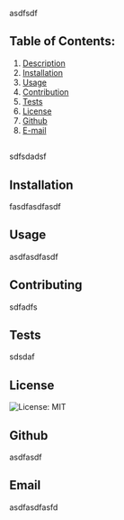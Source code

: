  asdfsdf

## Table of Contents:
1. [Description](#description)
2. [Installation](#install)
3. [Usage](#use)
4. [Contribution](#contribute)
5. [Tests](#test)
6. [License](#license)
7. [Github](#githubuser)
8. [E-mail](#email)

## 
sdfsdadsf

## Installation
fasdfasdfasdf

## Usage
asdfasdfasdf

## Contributing
sdfadfs

## Tests
sdsdaf

## License
![License: MIT](https://img.shields.io/badge/License-MIT-yellow.svg)

## Github
asdfasdf

## Email
asdfasdfasfd